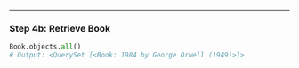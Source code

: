 
---

### **Step 4b: Retrieve Book**

```python
Book.objects.all()
# Output: <QuerySet [<Book: 1984 by George Orwell (1949)>]>
